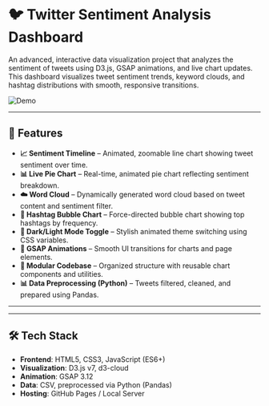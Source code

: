 # 🐦 Twitter Sentiment Analysis Dashboard

An advanced, interactive data visualization project that analyzes the sentiment of tweets using D3.js, GSAP animations, and live chart updates. This dashboard visualizes tweet sentiment trends, keyword clouds, and hashtag distributions with smooth, responsive transitions.

![Demo](./assets/dashboard-preview.png)

---

## 🚀 Features

- **📈 Sentiment Timeline** – Animated, zoomable line chart showing tweet sentiment over time.
- **📊 Live Pie Chart** – Real-time, animated pie chart reflecting sentiment breakdown.
- **☁️ Word Cloud** – Dynamically generated word cloud based on tweet content and sentiment filter.
- **🫧 Hashtag Bubble Chart** – Force-directed bubble chart showing top hashtags by frequency.
- **🌙 Dark/Light Mode Toggle** – Stylish animated theme switching using CSS variables.
- **💫 GSAP Animations** – Smooth UI transitions for charts and page elements.
- **📁 Modular Codebase** – Organized structure with reusable chart components and utilities.
- **📊 Data Preprocessing (Python)** – Tweets filtered, cleaned, and prepared using Pandas.

---


---

## 🛠 Tech Stack

- **Frontend**: HTML5, CSS3, JavaScript (ES6+)
- **Visualization**: D3.js v7, d3-cloud
- **Animation**: GSAP 3.12
- **Data**: CSV, preprocessed via Python (Pandas)
- **Hosting**: GitHub Pages / Local Server



